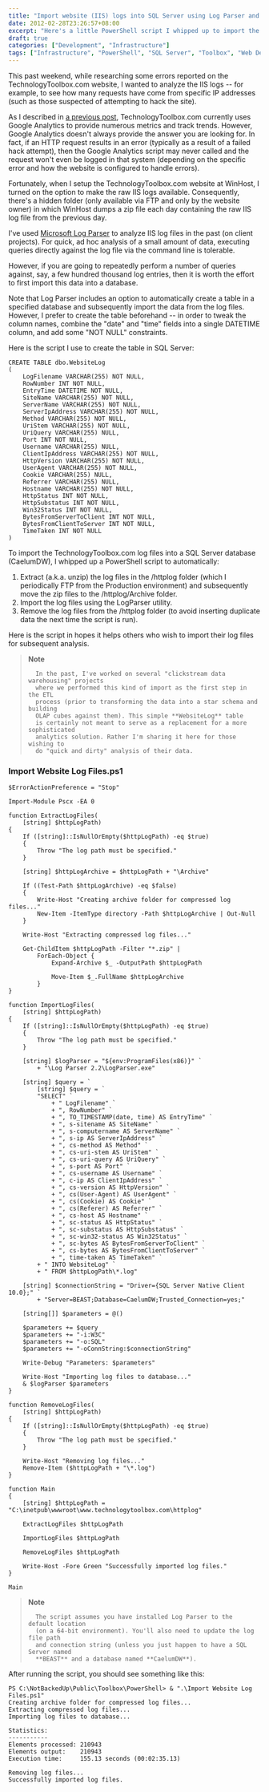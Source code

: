 ```yaml
---
title: "Import website (IIS) logs into SQL Server using Log Parser and PowerShell"
date: 2012-02-28T23:26:57+08:00
excerpt: "Here's a little PowerShell script I whipped up to import the TechnologyToolbox.com log files into a SQL Server database for some \"quick and dirty\" analysis."
draft: true
categories: ["Development", "Infrastructure"]
tags: ["Infrastructure", "PowerShell", "SQL Server", "Toolbox", "Web Development"]
---
```


This past weekend, while researching some errors reported on the TechnologyToolbox.com
website, I wanted to analyze the IIS logs -- for example, to see how many requests
have come from specific IP addresses (such as those suspected of attempting
to hack the site).

As I described in
[a previous post](/blog/jjameson/2012/02/03/building-technologytoolbox-com-part-22), TechnologyToolbox.com currently uses Google Analytics to
provide numerous metrics and track trends. However, Google Analytics doesn't
always provide the answer you are looking for. In fact, if an HTTP request results
in an error (typically as a result of a failed hack attempt), then the Google
Analytics script may never called and the request won't even be logged in that
system (depending on the specific error and how the website is configured to
handle errors).

Fortunately, when I setup the TechnologyToolbox.com website at WinHost, I
turned on the option to make the raw IIS logs available. Consequently, there's
a hidden folder (only available via FTP and only by the website owner) in which
WinHost dumps a zip file each day containing the raw IIS log file from the previous
day.

I've used
[Microsoft Log Parser](http://www.microsoft.com/download/en/details.aspx?displaylang=en&id=24659) to analyze IIS log files in the past (on client projects).
For quick, ad hoc analysis of a small amount of data, executing queries directly
against the log file via the command line is tolerable.

However, if you are going to repeatedly perform a number of queries against,
say, a few hundred thousand log entries, then it is worth the effort to first
import this data into a database.

Note that Log Parser includes an option to automatically create a table in
a specified database and subsequently import the data from the log files. However,
I prefer to create the table beforehand -- in order to tweak the column names,
combine the "date" and "time" fields into a single DATETIME column, and add
some "NOT NULL" constraints.

Here is the script I use to create the table in SQL Server:

```
CREATE TABLE dbo.WebsiteLog
(
    LogFilename VARCHAR(255) NOT NULL,
    RowNumber INT NOT NULL,
    EntryTime DATETIME NOT NULL,
    SiteName VARCHAR(255) NOT NULL,
    ServerName VARCHAR(255) NOT NULL,
    ServerIpAddress VARCHAR(255) NOT NULL,
    Method VARCHAR(255) NOT NULL,
    UriStem VARCHAR(255) NOT NULL,
    UriQuery VARCHAR(255) NULL,
    Port INT NOT NULL,
    Username VARCHAR(255) NULL,
    ClientIpAddress VARCHAR(255) NOT NULL,
    HttpVersion VARCHAR(255) NOT NULL,
    UserAgent VARCHAR(255) NOT NULL,
    Cookie VARCHAR(255) NULL,
    Referrer VARCHAR(255) NULL,
    Hostname VARCHAR(255) NOT NULL,
    HttpStatus INT NOT NULL,
    HttpSubstatus INT NOT NULL,
    Win32Status INT NOT NULL,
    BytesFromServerToClient INT NOT NULL,
    BytesFromClientToServer INT NOT NULL,
    TimeTaken INT NOT NULL
)
```

To import the TechnologyToolbox.com log files into a SQL Server database
(CaelumDW), I whipped up a PowerShell script to automatically:

1. Extract (a.k.a. unzip) the log files in the /httplog folder (which I
   periodically FTP from the Production environment) and subsequently move
   the zip files to the /httplog/Archive folder.
2. Import the log files using the LogParser utility.
3. Remove the log files from the /httplog folder (to avoid inserting duplicate
   data the next time the script is run).

Here is the script in hopes it helps others who wish to import their log
files for subsequent analysis.

> **Note**
> 
>       In the past, I've worked on several "clickstream data warehousing" projects 
>       where we performed this kind of import as the first step in the ETL 
>       process (prior to transforming the data into a star schema and building 
>       OLAP cubes against them). This simple **WebsiteLog** table 
>       is certainly not meant to serve as a replacement for a more sophisticated 
>       analytics solution. Rather I'm sharing it here for those wishing to 
>       do "quick and dirty" analysis of their data.

### Import Website Log Files.ps1

```
$ErrorActionPreference = "Stop"

Import-Module Pscx -EA 0

function ExtractLogFiles(
    [string] $httpLogPath)
{
    If ([string]::IsNullOrEmpty($httpLogPath) -eq $true)
    {
        Throw "The log path must be specified."    
    }
    
    [string] $httpLogArchive = $httpLogPath + "\Archive"
    
    If ((Test-Path $httpLogArchive) -eq $false)
    {
        Write-Host "Creating archive folder for compressed log files..."
        New-Item -ItemType directory -Path $httpLogArchive | Out-Null
    }
    
    Write-Host "Extracting compressed log files..."
    
    Get-ChildItem $httpLogPath -Filter "*.zip" |
        ForEach-Object {
            Expand-Archive $_ -OutputPath $httpLogPath
            
            Move-Item $_.FullName $httpLogArchive
        }
}

function ImportLogFiles(
    [string] $httpLogPath)
{
    If ([string]::IsNullOrEmpty($httpLogPath) -eq $true)
    {
        Throw "The log path must be specified."    
    }

    [string] $logParser = "${env:ProgramFiles(x86)}" `
        + "\Log Parser 2.2\LogParser.exe"

    [string] $query = `
        [string] $query = `
        "SELECT" `
            + " LogFilename" `
            + ", RowNumber" `
            + ", TO_TIMESTAMP(date, time) AS EntryTime" `
            + ", s-sitename AS SiteName" `
            + ", s-computername AS ServerName" `
            + ", s-ip AS ServerIpAddress" `
            + ", cs-method AS Method" `
            + ", cs-uri-stem AS UriStem" `
            + ", cs-uri-query AS UriQuery" `
            + ", s-port AS Port" `
            + ", cs-username AS Username" `
            + ", c-ip AS ClientIpAddress" `
            + ", cs-version AS HttpVersion" `
            + ", cs(User-Agent) AS UserAgent" `
            + ", cs(Cookie) AS Cookie" `
            + ", cs(Referer) AS Referrer" `
            + ", cs-host AS Hostname" `
            + ", sc-status AS HttpStatus" `
            + ", sc-substatus AS HttpSubstatus" `
            + ", sc-win32-status AS Win32Status" `
            + ", sc-bytes AS BytesFromServerToClient" `
            + ", cs-bytes AS BytesFromClientToServer" `
            + ", time-taken AS TimeTaken" `
        + " INTO WebsiteLog" `
        + " FROM $httpLogPath\*.log"
        
    [string] $connectionString = "Driver={SQL Server Native Client 10.0};" `
        + "Server=BEAST;Database=CaelumDW;Trusted_Connection=yes;"
    
    [string[]] $parameters = @()
    
    $parameters += $query
    $parameters += "-i:W3C"
    $parameters += "-o:SQL"
    $parameters += "-oConnString:$connectionString"
    
    Write-Debug "Parameters: $parameters"
    
    Write-Host "Importing log files to database..."
    & $logParser $parameters
}

function RemoveLogFiles(
    [string] $httpLogPath)
{
    If ([string]::IsNullOrEmpty($httpLogPath) -eq $true)
    {
        Throw "The log path must be specified."    
    }
    
    Write-Host "Removing log files..."    
    Remove-Item ($httpLogPath + "\*.log")
}
    
function Main
{
    [string] $httpLogPath = "C:\inetpub\wwwroot\www.technologytoolbox.com\httplog"

    ExtractLogFiles $httpLogPath

    ImportLogFiles $httpLogPath
    
    RemoveLogFiles $httpLogPath
        
    Write-Host -Fore Green "Successfully imported log files."
}

Main
```

> **Note**
> 
>       The script assumes you have installed Log Parser to the default location 
>       (on a 64-bit environment). You'll also need to update the log file path 
>       and connection string (unless you just happen to have a SQL Server named
>       **BEAST** and a database named **CaelumDW**).

After running the script, you should see something like this:

```
PS C:\NotBackedUp\Public\Toolbox\PowerShell> & ".\Import Website Log Files.ps1"
Creating archive folder for compressed log files...
Extracting compressed log files...
Importing log files to database...

Statistics:
-----------
Elements processed: 210943
Elements output:    210943
Execution time:     155.13 seconds (00:02:35.13)

Removing log files...
Successfully imported log files.
```

